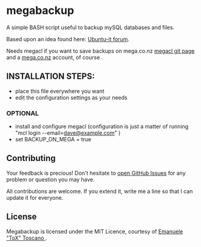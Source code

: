 megabackup
==========

A simple BASH script useful to backup mySQL databases and files.

Based upon an idea found here: [Ubuntu-it forum](http://forum.ubuntu-it.org/viewtopic.php?p=3284474#p3284474).

Needs megacl if you want to save backups on mega.co.nz [megacl git page](https://github.com/gissehel/megacl) and a [mega.co.nz](https://mega.co.nz/) account, of course .


## INSTALLATION STEPS:
* place this file everywhere you want
* edit the configuration settings as your needs

### OPTIONAL
* install and configure megacl (configuration is just a matter of running "mcl login --email=dave@example.com" )
* set BACKUP_ON_MEGA = true

## Contributing

Your feedback is precious! Don't hesitate to [open GitHub Issues](https://github.com/ToX82/megabackup/issues) for any problem or question you may have.

All contributions are welcome. If you extend it, write me a line so that I can update it for everyone.

## License

Megabackup is licensed under the MIT Licence, courtesy of [Emanuele "ToX" Toscano ](http://emanuele.itoscano.com/).
